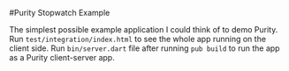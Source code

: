 #Purity Stopwatch Example

The simplest possible example application I could think of to demo Purity.
Run `test/integration/index.html` to see the whole app running on the client side.
Run `bin/server.dart` file after running `pub build` to run the app as a Purity
client-server app.